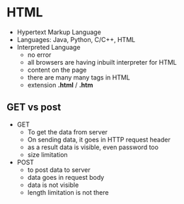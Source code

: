 # HTML
- Hypertext Markup Language
- Languages: Java, Python, C/C++, HTML
- Interpreted Language
  - no error
  - all browsers are having inbuilt interpreter for HTML
  - content on the page
  - there are many many tags in HTML
  - extension **.html** / **.htm**

## GET vs post
- GET
  - To get the data from server
  - On sending data, it goes in HTTP request header
  - as a result data is visible, even password too
  - size limitation
- POST
  - to post data to server
  - data goes in request body
  - data is not visible
  - length limitation is not there
